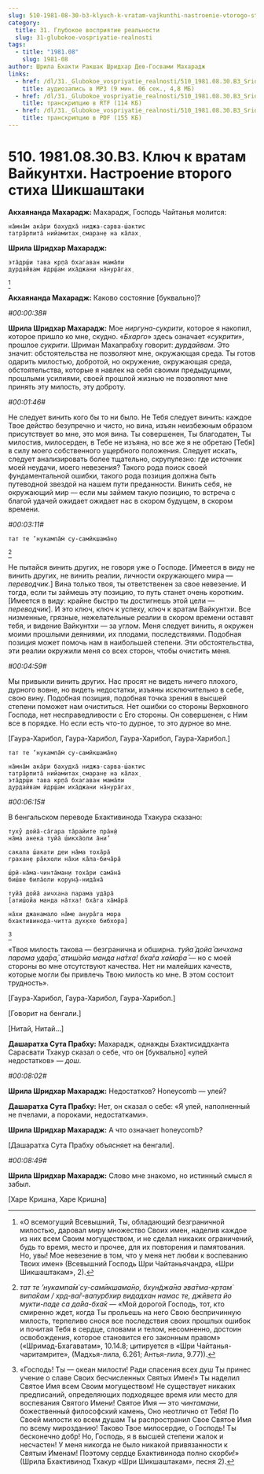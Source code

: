```yaml
---
slug: 510-1981-08-30-b3-klyuch-k-vratam-vajkunthi-nastroenie-vtorogo-stiha-shikshashtaki
category:
  title: 31. Глубокое восприятие реальности
  slug: 31-glubokoe-vospriyatie-realnosti
tags:
  - title: "1981.08"
    slug: 1981-08
author: Шрила Бхакти Ракшак Шридхар Дев-Госвами Махарадж
links:
  - href: /dl/31._Glubokoe_vospriyatie_realnosti/510_1981.08.30.B3_SridharMj_Kljuch_k_vratam_Vajkunthi_Nastroenie_vtorogo_stiha_Shikshashtaki.mp3
    title: аудиозапись в MP3 (9 мин. 06 сек., 4,8 МБ)
  - href: /dl/31._Glubokoe_vospriyatie_realnosti/510_1981.08.30.B3_SridharMj_Kljuch_k_vratam_Vajkunthi_Nastroenie_vtorogo_stiha_Shikshashtaki.rtf
    title: транскрипцию в RTF (114 КБ)
  - href: /dl/31._Glubokoe_vospriyatie_realnosti/510_1981.08.30.B3_SridharMj_Kljuch_k_vratam_Vajkunthi_Nastroenie_vtorogo_stiha_Shikshashtaki.pdf
    title: транскрипцию в PDF (155 КБ)
---
```


# 510. 1981.08.30.B3. Ключ к вратам Вайкунтхи. Настроение второго стиха Шикшаштаки

**Акхаянанда Махарадж:** Махарадж, Господь Чайтанья молится:

    на̄мна̄м ака̄ри бахудха̄ ниджа-сарва-ш́актис
    татра̄рпита̄ нийамитах̣ смаран̣е на ка̄лах̣

**Шрила Шридхар Махарадж:**

    эта̄др̣ш́и тава кр̣па̄ бхагаван мама̄пи
    дурдайвам ӣдр̣ш́ам иха̄джани на̄нура̄гах̣
[^_ftn1]

**Акхаянанда Махарадж:** Каково состояние [буквально]?

*#00:00:38#*

**Шрила Шридхар Махарадж:** Мое *ниргуна-сукрити*, которое я накопил, которое пришло ко мне, скудно. «*Бхарго*» здесь означает «*сукрити*», прошлое *сукрити*. Шриман Махапрабху говорит: *дурдайвам.* Это значит: обстоятельства не позволяют мне, окружающая среда. Ты готов одарить милостью, добротой, но окружение, окружающая среда, обстоятельства, которые я навлек на себя своими предыдущими, прошлыми усилиями, своей прошлой жизнью не позволяют мне принять эту милость, эту доброту.

*#00:01:46#*

Не следует винить кого бы то ни было. Не Тебя следует винить: каждое Твое действо безупречно и чисто, но вина, изъян неизбежным образом присутствует во мне, это моя вина. Ты совершенен, Ты благодатен, Ты милостив, милосерден, в Тебе не изъяна, но все же я не обретаю [Тебя] в силу моего собственного ущербного положения. Следует искать, следует анализировать более тщательно, скрупулезно: где источник моей неудачи, моего невезения? Такого рода поиск своей фундаментальной ошибки, такого рода позиция должна быть путеводной звездой на нашем пути преданности. Винить себя, не окружающий мир — если мы займем такую позицию, то встреча с благой удачей ожидает ожидает нас в скором будущем, в скором времени.

*#00:03:11#*

    тат те ’нукампа̄м̇ су-самӣкшама̄н̣о
[^_ftn2]

Не пытайся винить других, не говоря уже о Господе. [Имеется в виду не винить других, не винить реалии, личности окружающего мира — *переводчик.*] Вина только твоя, ты ответственен за свое невезение. И тогда, если ты займешь эту позицию, то путь станет очень коротким. [Имеется в виду: крайне быстро ты достигнешь этой цели — *переводчик*]. И это ключ, ключ к успеху, ключ к вратам Вайкунтхи. Все низменные, грязные, нежелательные реалии в скором времени оставят тебя, и видение Вайкунтхи — за углом. Меня следует винить, я окружен моими прошлыми деяниями, их плодами, последствиями. Подобная позиция может помочь нам в наибольшей степени. Эти обстоятельства, эти реалии окружили меня со всех сторон, чтобы очистить меня.

*#00:04:59#*

Мы привыкли винить других. Нас просят не видеть ничего плохого, дурного вовне, но видеть недостатки, изъяны исключительно в себе, свою вину. Подобная позиция, подобная точка зрения в высшей степени поможет нам очиститься. Нет ошибки со стороны Верховного Господа, нет несправедливости с Его стороны. Он совершенен, с Ним все в порядке. Но если есть что-то дурное, то это дурное во мне.

[Гаура-Харибол, Гаура-Харибол, Гаура-Харибол, Гаура-Харибол.]

    тат те ’нукампа̄м̇ су-самӣкшама̄н̣о

    на̄мна̄м ака̄ри бахудха̄ ниджа-сарва-ш́актис
    татра̄рпита̄ нийамитах̣ смаран̣е на ка̄лах̣
    эта̄др̣ш́и тава кр̣па̄ бхагаван мама̄пи
    дурдайвам ӣдр̣ш́ам иха̄джани на̄нура̄гах̣

*#00:06:15#*

В бенгальском переводе Бхактивинода Тхакура сказано:

    туху̐ дойа̄-са̄гара та̄райите пра̄н̣ӣ
    на̄ма анека туйа̄ ш́икха̄оли а̄ни’

    сакала ш́акати деи на̄ма тоха̄ра̄
    грахан̣е ра̄кхоли на̄хи ка̄ла-бича̄ра̄

    ш́рӣ-на̄ма-чинта̄ман̣и тоха̄ри сама̄на̄
    биш́ве била̄оли корун̣а̄-нида̄на̄

    туйа̄ дойа̄ аичхана парама уда̄ра̄
    [атиш́ойа манда на̄тха! бха̄га ха̄ма̄ра̄

    на̄хи джанамало на̄ме анура̄га мора
    бхактивинода-читта дух̣кхе бибхора]
[^_ftn3]

«Твоя милость такова — безгранична и обширна. *туйа̄ дойа̄ аичхана парама уда̄ра̄, атиш́ойа манда на̄тха! бха̄га ха̄ма̄ра̄* — но с моей стороны во мне отсутствуют качества. Нет ни малейших качеств, которые могли бы привлечь Твою милость ко мне. В этом состоит трудность».

[Гаура-Харибол, Гаура-Харибол, Гаура-Харибол.]

[Говорит на бенгали.]

[Нитай, Нитай…]

**Дашаратха Сута Прабху:** Махарадж, однажды Бхактисиддханта Сарасвати Тхакур сказал о себе, что он [буквально] «улей недостатков» — *дош*.

*#00:08:02#*

**Шрила Шридхар Махарадж:** Недостатков? Honeycomb — улей?

**Дашаратха Сута Прабху:** Нет, он сказал о себе: «Я улей, наполненный не пчелами, а пороками, недостатками».

**Шрила Шридхар Махарадж:** А что означает honeycomb?

[Дашаратха Сута Прабху объясняет на бенгали].

*#00:08:49#*

**Шрила Шридхар Махарадж:** Слово мне знакомо, но истинный смысл я забыл.

[Харе Кришна, Харе Кришна]



[^_ftn1]: «О всемогущий Всевышний, Ты, обладающий безграничной милостью, даровал миру множество Своих имен, наделив каждое из них всем Своим могуществом, и не сделал никаких ограничений, будь то время, место и прочее, для их повторения и памятования. Но, увы! Мое невезение в том, что у меня нет любви к воспеванию Твоих имен» (Всевышний Господь Шри Чайтаньячандра, «Шри Шикшаштакам», 2).

[^_ftn2]: *тат те ’нукампа̄м̇ су-самӣкшама̄н̣о, бхун̃джа̄на эва̄тма-кр̣там̇ випа̄кам / хр̣д-ва̄г-вапурбхир видадхан намас те, джӣвета йо мукти-паде са да̄йа-бха̄к* — «Мой дорогой Господь, тот, кто смиренно ждет, когда Ты прольешь на него Свою беспричинную милость, терпеливо снося все последствия своих прошлых ошибок и почитая Тебя в сердце, словами и телом, несомненно, достоин освобождения, которое становится его законным правом» («Шримад-Бхагаватам», 10.14.8; цитируется в «Шри Чайтанья-чаритамрите», (Мадхья-лила, 6.261; Антья-лила, 9.77)).

[^_ftn3]: «Господь! Ты — океан милости! Ради спасения всех душ Ты принес учение о славе Своих бесчисленных Святых Имен!» Ты наделил Святое Имя всем Своим могуществом! Не существует никаких предписаний, определяющих подходящее время или место для воспевания Святого Имени! Святое Имя — это *чинтамани*, божественный философский камень, Оно неотлично от Тебя! По Своей милости ко всем душам Ты распространил Свое Святое Имя по всему мирозданию! Таково Твое милосердие, о Господь! Ты бесконечно добр! Но, Господь, я в высшей степени жалок и несчастен! У меня никогда не было никакой привязанности к Святым Именам! Поэтому сердце Бхактивинода полно скорби!» (Шрила Бхактивинод Тхакур «Шри Шикшаштакам», песня 2).

